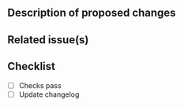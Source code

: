## Description of proposed changes

<!-- What is the goal of this pull request? What does this pull request change? -->

## Related issue(s)

<!--
Link any related issues here. Use GitHub's special keywords if appropriate¹.
Type `#` followed the name of an issue and GitHub will auto-suggest the issue number for you.

¹ https://docs.github.com/en/get-started/writing-on-github/working-with-advanced-formatting/using-keywords-in-issues-and-pull-requests
-->

## Checklist

<!--
Make sure checks are successful at the bottom of the PR.

If applicable, add:
- any changes to existing tests
- any additional manual testing to confirm changes

Please add a note if you need help with adding tests.
-->

- [ ] Checks pass
- [ ] Update changelog

<!-- 🙌 Thank you for contributing to Nextstrain! ✨ -->
